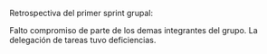 Retrospectiva del primer sprint grupal:

Falto compromiso de parte de los demas integrantes del grupo.
La delegación de tareas tuvo deficiencias.

